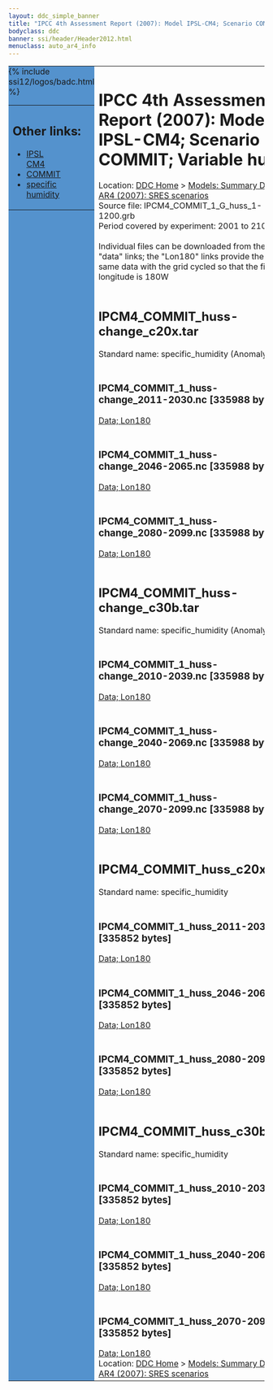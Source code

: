 ```yaml
---
layout: ddc_simple_banner
title: "IPCC 4th Assessment Report (2007): Model IPSL-CM4; Scenario COMMIT; Variable huss"
bodyclass: ddc
banner: ssi/header/Header2012.html
menuclass: auto_ar4_info
---
```



<table width="100%" border="0" cellspacing="0" cellpadding="0" style="border-collapse: collapse;">
<tr style="margin:0;padding:0;border:0;">
<td style="margin:0;padding:0;border:0;height:1pt;width:150pt;background:#5492CD;" valign="top" >

<div id="lh-col2" class="auto_ar4_info">
<table class="menumain" bgcolor="#5492CD" cellspacing="0" width="100%" border="0">
<tr><td>
<h2> Other links:</h2>
<ul>
<li><a href="/auto/ar4/model-IPSL-CM4.html">IPSL<br/>CM4</a></li>
<li><a href="/auto/ar4/scenario-COMMIT.html">COMMIT</a></li>
<li><a href="/auto/ar4/var-specific_humidity.html">specific humidity</a></li>
</ul>
</td></tr>
{% include ssi12/logos/badc.html %}
</table>
</div>
</td>
<td><h1>IPCC 4th Assessment Report (2007): Model IPSL-CM4; Scenario COMMIT; Variable huss</h1>

<!-- Breadcrumb1 -->
<div id="breadcrumb1" align="left">
Location: <a href="/index.html">DDC Home</a> > <a href="/sim/gcm_clim/">Models: Summary Data</a>
> <a href="/sim/gcm_clim/SRES_AR4/index.html">AR4 (2007): SRES scenarios</a>
</div>
<!-- End of Breadcrumb1 -->Source file: IPCM4_COMMIT_1_G_huss_1-1200.grb
<br/>
Period covered by experiment: 2001 to 2100<br/>
<br/>Individual files can be downloaded from the "data" links; the "Lon180" links provide the same data
         with the grid cycled so that the first longitude is 180W<br/>
<br/><h2>IPCM4_COMMIT_huss-change_c20x.tar</h2>
Standard name: specific_humidity (Anomaly)<br>
<br/><h3>IPCM4_COMMIT_1_huss-change_2011-2030.nc [335988 bytes]</h3>
<a href="http://apps.ipcc-data.org/cgi-bin/downl/ar4_nc/huss/IPCM4_COMMIT_1_huss-change_2011-2030.nc">Data; </a><a href="http://apps.ipcc-data.org/cgi-bin/downl/ar4_nc/huss/IPCM4_COMMIT_1_huss-change_2011-2030.cyto180.nc"> Lon180</a><br/>
<br/><h3>IPCM4_COMMIT_1_huss-change_2046-2065.nc [335988 bytes]</h3>
<a href="http://apps.ipcc-data.org/cgi-bin/downl/ar4_nc/huss/IPCM4_COMMIT_1_huss-change_2046-2065.nc">Data; </a><a href="http://apps.ipcc-data.org/cgi-bin/downl/ar4_nc/huss/IPCM4_COMMIT_1_huss-change_2046-2065.cyto180.nc"> Lon180</a><br/>
<br/><h3>IPCM4_COMMIT_1_huss-change_2080-2099.nc [335988 bytes]</h3>
<a href="http://apps.ipcc-data.org/cgi-bin/downl/ar4_nc/huss/IPCM4_COMMIT_1_huss-change_2080-2099.nc">Data; </a><a href="http://apps.ipcc-data.org/cgi-bin/downl/ar4_nc/huss/IPCM4_COMMIT_1_huss-change_2080-2099.cyto180.nc"> Lon180</a><br/>
<br/><h2>IPCM4_COMMIT_huss-change_c30b.tar</h2>
Standard name: specific_humidity (Anomaly)<br>
<br/><h3>IPCM4_COMMIT_1_huss-change_2010-2039.nc [335988 bytes]</h3>
<a href="http://apps.ipcc-data.org/cgi-bin/downl/ar4_nc/huss/IPCM4_COMMIT_1_huss-change_2010-2039.nc">Data; </a><a href="http://apps.ipcc-data.org/cgi-bin/downl/ar4_nc/huss/IPCM4_COMMIT_1_huss-change_2010-2039.cyto180.nc"> Lon180</a><br/>
<br/><h3>IPCM4_COMMIT_1_huss-change_2040-2069.nc [335988 bytes]</h3>
<a href="http://apps.ipcc-data.org/cgi-bin/downl/ar4_nc/huss/IPCM4_COMMIT_1_huss-change_2040-2069.nc">Data; </a><a href="http://apps.ipcc-data.org/cgi-bin/downl/ar4_nc/huss/IPCM4_COMMIT_1_huss-change_2040-2069.cyto180.nc"> Lon180</a><br/>
<br/><h3>IPCM4_COMMIT_1_huss-change_2070-2099.nc [335988 bytes]</h3>
<a href="http://apps.ipcc-data.org/cgi-bin/downl/ar4_nc/huss/IPCM4_COMMIT_1_huss-change_2070-2099.nc">Data; </a><a href="http://apps.ipcc-data.org/cgi-bin/downl/ar4_nc/huss/IPCM4_COMMIT_1_huss-change_2070-2099.cyto180.nc"> Lon180</a><br/>
<br/><h2>IPCM4_COMMIT_huss_c20x.tar</h2>
Standard name: specific_humidity<br>
<br/><h3>IPCM4_COMMIT_1_huss_2011-2030.nc [335852 bytes]</h3>
<a href="http://apps.ipcc-data.org/cgi-bin/downl/ar4_nc/huss/IPCM4_COMMIT_1_huss_2011-2030.nc">Data; </a><a href="http://apps.ipcc-data.org/cgi-bin/downl/ar4_nc/huss/IPCM4_COMMIT_1_huss_2011-2030.cyto180.nc"> Lon180</a><br/>
<br/><h3>IPCM4_COMMIT_1_huss_2046-2065.nc [335852 bytes]</h3>
<a href="http://apps.ipcc-data.org/cgi-bin/downl/ar4_nc/huss/IPCM4_COMMIT_1_huss_2046-2065.nc">Data; </a><a href="http://apps.ipcc-data.org/cgi-bin/downl/ar4_nc/huss/IPCM4_COMMIT_1_huss_2046-2065.cyto180.nc"> Lon180</a><br/>
<br/><h3>IPCM4_COMMIT_1_huss_2080-2099.nc [335852 bytes]</h3>
<a href="http://apps.ipcc-data.org/cgi-bin/downl/ar4_nc/huss/IPCM4_COMMIT_1_huss_2080-2099.nc">Data; </a><a href="http://apps.ipcc-data.org/cgi-bin/downl/ar4_nc/huss/IPCM4_COMMIT_1_huss_2080-2099.cyto180.nc"> Lon180</a><br/>
<br/><h2>IPCM4_COMMIT_huss_c30b.tar</h2>
Standard name: specific_humidity<br>
<br/><h3>IPCM4_COMMIT_1_huss_2010-2039.nc [335852 bytes]</h3>
<a href="http://apps.ipcc-data.org/cgi-bin/downl/ar4_nc/huss/IPCM4_COMMIT_1_huss_2010-2039.nc">Data; </a><a href="http://apps.ipcc-data.org/cgi-bin/downl/ar4_nc/huss/IPCM4_COMMIT_1_huss_2010-2039.cyto180.nc"> Lon180</a><br/>
<br/><h3>IPCM4_COMMIT_1_huss_2040-2069.nc [335852 bytes]</h3>
<a href="http://apps.ipcc-data.org/cgi-bin/downl/ar4_nc/huss/IPCM4_COMMIT_1_huss_2040-2069.nc">Data; </a><a href="http://apps.ipcc-data.org/cgi-bin/downl/ar4_nc/huss/IPCM4_COMMIT_1_huss_2040-2069.cyto180.nc"> Lon180</a><br/>
<br/><h3>IPCM4_COMMIT_1_huss_2070-2099.nc [335852 bytes]</h3>
<a href="http://apps.ipcc-data.org/cgi-bin/downl/ar4_nc/huss/IPCM4_COMMIT_1_huss_2070-2099.nc">Data; </a><a href="http://apps.ipcc-data.org/cgi-bin/downl/ar4_nc/huss/IPCM4_COMMIT_1_huss_2070-2099.cyto180.nc"> Lon180</a><br/>
<!-- Breadcrumb2 -->
<div id="breadcrumb2" align="left">
Location: <a href="/index.html">DDC Home</a> > <a href="/sim/gcm_clim/">Models: Summary Data</a>
> <a href="/sim/gcm_clim/SRES_AR4/index.html">AR4 (2007): SRES scenarios</a>
</div>
<!-- End of Breadcrumb2 --></td></tr></table>
